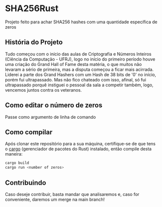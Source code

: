 # SHA256Rust
Projeto feito para achar SHA256 hashes com uma quantidade específica de zeros 

## História do Projeto
Tudo começou com o início das aulas de Criptografia e Números Inteiros (Ciência da Computação - UFRJ), logo no início do primeiro período houve uma criação do Grand Hall of Fame desta matéria, o que muitos não levaram a sério de primeira, mas a disputa começou a ficar mais acirrada. 
Liderei a parte dos Grand Hashers com um Hash de 38 bits de '0' no início, porém fui ultrapassado. Mas não fico chateado com isso, afinal, só fui ultrapassado porquê instiguei o pessoal da sala a competir também, logo, vencemos juntos contra os veteranos.

## Como editar o número de zeros
Passe como argumento de linha de comando

## Como compilar 
Após clonar este repositório para a sua máquina, certifique-se de que tens o [cargo](https://github.com/rust-lang/cargo) (gerenciador de pacotes do Rust) instalado, então compile desta maneira:
```bash
cargo build
cargo run <number of zeros>
```

## Contribuindo
Caso deseje contribuir, basta mandar que analisaremos e, caso for conveniente, daremos um merge na main branch!
